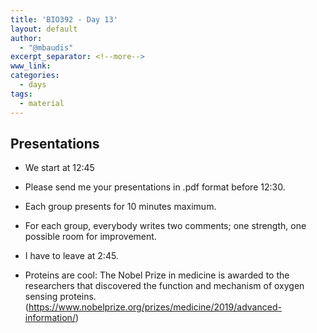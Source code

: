```yaml
---
title: 'BIO392 - Day 13'
layout: default
author:
  - "@mbaudis"
excerpt_separator: <!--more-->
www_link: 
categories:
  - days
tags:
  - material
---
```


## Presentations  
- We start at 12:45
- Please send me your presentations in .pdf format before 12:30.
- Each group presents for 10 minutes maximum.  
- For each group, everybody writes two comments; one strength, one possible room for improvement.
- I have to leave at 2:45. 

- Proteins are cool: The Nobel Prize in medicine is awarded to the researchers that discovered the function and mechanism of oxygen sensing proteins.(https://www.nobelprize.org/prizes/medicine/2019/advanced-information/)

<!--more-->

